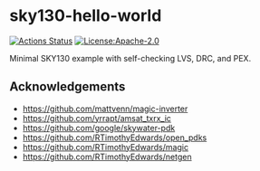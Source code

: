 # sky130-hello-world
[![Actions Status](https://github.com/sgherbst/sky130-hello-world/workflows/Regression/badge.svg)](https://github.com/sgherbst/sky130-hello-world/actions)
[![License:Apache-2.0](https://img.shields.io/badge/License-Apache%202.0-blue.svg)](https://opensource.org/licenses/Apache-2.0)

Minimal SKY130 example with self-checking LVS, DRC, and PEX.

## Acknowledgements
* https://github.com/mattvenn/magic-inverter
* https://github.com/yrrapt/amsat_txrx_ic
* https://github.com/google/skywater-pdk
* https://github.com/RTimothyEdwards/open_pdks
* https://github.com/RTimothyEdwards/magic
* https://github.com/RTimothyEdwards/netgen

